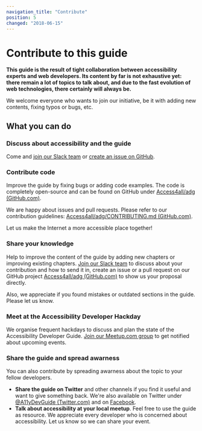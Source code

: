 ```yaml
---
navigation_title: "Contribute"
position: 5
changed: "2018-06-15"
---
```


# Contribute to this guide

**This guide is the result of tight collaboration between accessibility experts and web developers. Its content by far is not exhaustive yet: there remain a lot of topics to talk about, and due to the fast evolution of web technologies, there certainly will always be.**

We welcome everyone who wants to join our initiative, be it with adding new contents, fixing typos or bugs, etc.

## What you can do

### Discuss about accessibility and the guide

Come and [join our Slack team] or [create an issue on GitHub].

### Contribute code

Improve the guide by fixing bugs or adding code examples. The code is completely open-source and can be found on GitHub under [Access4all/adg (GitHub.com)].

We are happy about issues and pull requests. Please refer to our contribution guidelines: [Access4all/adg/CONTRIBUTING.md (GitHub.com)].

Let us make the Internet a more accessible place together!

### Share your knowledge

Help to improve the content of the guide by adding new chapters or improving existing chapters. [Join our Slack team] to discuss about your contribution and how to send it in, create an issue or a pull request on our GitHub project [Access4all/adg (GitHub.com)] to show us your proposal directly.

Also, we appreciate if you found mistakes or outdated sections in the guide. Please let us know.

### Meet at the Accessibility Developer Hackday

We organise frequent hackdays to discuss and plan the state of the Accessibility Developer Guide. [Join our Meetup.com group] to get notified about upcoming events.

### Share the guide and spread awarness

You can also contribute by spreading awarness about the topic to your fellow developers.

* **Share the guide on Twitter** and other channels if you find it useful and want to give something back. We're also available on Twitter under [@A11yDevGuide (Twitter.com)] and on [Facebook].
* **Talk about accessibility at your local meetup**. Feel free to use the guide as resource. We appreciate every developer who is concerned about accessibility. Let us know so we can share your event.

[Join our Slack team]: https://join.slack.com/t/a11y-dev-guide/shared_invite/enQtMzMwOTkxNTI3NDYwLWI3MjRmZDQwOGMxOGVhNTI2NDg0ODhiMDUyZTQ4MDE4MzU1NmZiMTY2YmNjNjliYWEzODhjZDYwYjA1MDU4NmU
[create an issue on GitHub]: https://github.com/Access4all/adg/issues
[Access4all/adg (GitHub.com)]: https://github.com/Access4all/adg
[Access4all/adg/CONTRIBUTING.md (GitHub.com)]: https://github.com/Access4all/adg/blob/master/CONTRIBUTING.md 
[JOin our Meetup.com group]: https://www.meetup.com/Accessibility-Developer-Guide-ADG/
[@A11yDevGuide (Twitter.com)]: https://twitter.com/A11yDevGuide
[Facebook]: https://www.facebook.com/AccessibilityDeveloperGuide
